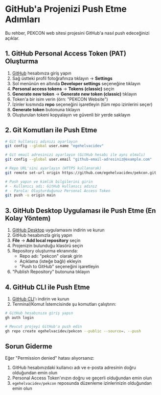# GitHub'a Projenizi Push Etme Adımları

Bu rehber, PEKCON web sitesi projesini GitHub'a nasıl push edeceğinizi açıklar.

## 1. GitHub Personal Access Token (PAT) Oluşturma

1. [GitHub](https://github.com) hesabınıza giriş yapın
2. Sağ üstteki profil fotoğrafınıza tıklayın → **Settings**
3. Sol menünün en altında **Developer settings** seçeneğine tıklayın
4. **Personal access tokens** → **Tokens (classic)** seçin
5. **Generate new token** → **Generate new token (classic)** tıklayın
6. Token'a bir isim verin (örn: "PEKCON Website")
7. İzinler kısmında **repo** seçeneğini işaretleyin (tüm repo izinlerini seçer)
8. **Generate token** butonuna tıklayın
9. Oluşturulan tokeni kopyalayın ve güvenli bir yerde saklayın

## 2. Git Komutları ile Push Etme

```bash
# Git kullanıcı adınızı ayarlayın
git config --global user.name "egehelvacidev"

# Git email adresinizi ayarlayın (GitHub hesabı ile aynı olmalı)
git config --global user.email "github-email-adresiniz@example.com"

# Repo URL'sini ayarlayın (HTTPS kullanarak)
git remote set-url origin https://github.com/egehelvacidev/pekcon.git

# Push yapın ve kimlik bilgilerini girin
# - Kullanıcı adı: GitHub kullanıcı adınız
# - Parola: Oluşturduğunuz Personal Access Token
git push -u origin main
```

## 3. GitHub Desktop Uygulaması ile Push Etme (En Kolay Yöntem)

1. [GitHub Desktop](https://desktop.github.com/) uygulamasını indirin ve kurun
2. GitHub hesabınızla giriş yapın
3. **File** → **Add local repository** seçin
4. Projenizin bulunduğu klasörü seçin
5. Repository oluşturma ekranında:
   - Repo adı: "pekcon" olarak girin
   - Açıklama (isteğe bağlı) ekleyin
   - "Push to GitHub" seçeneğini işaretleyin
6. "Publish Repository" butonuna tıklayın

## 4. GitHub CLI ile Push Etme

1. [GitHub CLI](https://cli.github.com/)'ı indirin ve kurun
2. Terminal/Komut İstemcisinde şu komutları çalıştırın:

```bash
# GitHub hesabınıza giriş yapın
gh auth login

# Mevcut projeyi GitHub'a push edin
gh repo create egehelvacidev/pekcon --public --source=. --push
```

## Sorun Giderme

Eğer "Permission denied" hatası alıyorsanız:
1. GitHub hesabınızdaki kullanıcı adı ve e-posta adresinin doğru olduğundan emin olun
2. Personal Access Token'ınızın doğru ve geçerli olduğundan emin olun
3. `egehelvacidev/pekcon` reposunda düzenleme izinlerinizin olduğundan emin olun 